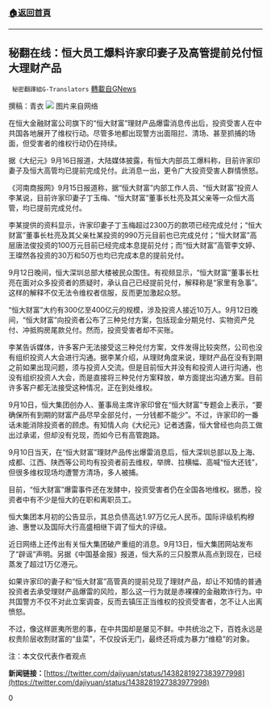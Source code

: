 ###  [:house:返回首頁](https://github.com/ourhimalayas/txt)
---


## 秘翻在线：恒大员工爆料许家印妻子及高管提前兑付恒大理财产品
` 秘密翻譯組G-Translators` [轉載自GNews](https://gnews.org/zh-hans/1536063/)

撰稿：青衣
![](https://assets.gnews.org/wp-content/uploads/2021/09/图片1-52.png)
图片来自网络

在恒大金融财富公司旗下的“恒大财富”理财产品爆雷消息传出后，投资受害人在中共国各地展开了维权行动。尽管多地都出现警方出面阻拦、清场、甚至抓捕的场面，但受害者的维权行动仍在持续。

据《大纪元》9月16日报道，大陆媒体披露，有恒大内部员工爆料称，目前许家印妻子及恒大高管均已提前完成兑付。此消息一出，更令广大投资受害人群情愤怒。

《河南商报网》9月15日报道称，据“恒大财富”内部工作人员、“恒大财富”投资人李某说，目前许家印妻子丁玉梅、“恒大财富”董事长杜亮及其父亲等一众恒大高管，均已提前完成兑付。

李某提供的资料显示，许家印妻子丁玉梅超过2300万的款项已经完成兑付；“恒大财富”董事长杜亮及其父亲杜某投资的990万元目前也已完成兑付；“恒大财富”高层唐法俊投资的100万元目前已经完成本息提前兑付；而“恒大财富”高管李文婷、王璨然各投资的30万和50万也均已完成本息的提前兑付。

9月12日晚间，恒大深圳总部大楼被民众围住。有视频显示，“恒大财富”董事长杜亮在面对众多投资者的质疑时，承认自己已经提前兑付，解释称是“家里有急事”。这样的解释不仅无法令维权者信服，反而更加激起众怒。

“恒大财富”大约有300亿至400亿元的规模，涉及投资人接近10万人。9月12日晚间，“恒大财富”向投资者公布了三种兑付方案，包括现金分期兑付、实物资产兑付、冲抵购房尾款兑付。然而，投资受害者却不买账。

李某告诉媒体，许多客户无法接受这三种兑付方案，文件发得比较突然，公司也没有组织投资人大会进行沟通。据李某介绍，从理财角度来说，理财产品在没有到期之前如果出现问题，须与投资人交流。但是目前恒大并没有和投资人进行沟通，也没有组织投资人大会，而是直接将三种兑付方案释放，单方面提出沟通方案。目前许多客户都无法接受这种情况，正在到处维权。

9月10日，恒大集团创办人、董事局主席许家印曾在“恒大财富”专题会上表示，“要确保所有到期的财富产品尽早全部兑付，一分钱都不能少”。不过，许家印的一番话未能消除投资者的顾虑。有知情人向《大纪元》记者透露，恒大曾经也向员工做出过承诺，但却没有兑现，而如今已有高管跑路。

9月10日当天，在“恒大财富”理财产品传出爆雷消息后，恒大深圳总部以及上海、成都、江西、陕西等公司均有投资者前去维权，举牌、拉横幅、高喊“恒大还钱”，但很多维权现场均遭警方清场，多人被捕。

目前，“恒大财富”爆雷事件还在发酵中，投资受害者仍在全国各地维权。据悉，投资者中有不少是恒大的在职和离职员工。

恒大集团本月初的公告显示，其总负债高达1.97万亿元人民币。国际评级机构穆迪、惠誉以及国际大行高盛相继下调了恒大的评级。

近日网络上还传出有关恒大集团破产重组的消息。9月13日，恒大集团网站发布了“辟谣”声明。另据《中国基金报》报道，恒大系的三只股票从高点到现在，已经蒸发了超过1万亿港元。

如果许家印的妻子和“恒大财富”高管真的提前兑现了理财产品，却让不知情的普通投资者去承受理财产品爆雷的风险，那么这一行为就是赤裸裸的金融欺诈行为。中共国警方不仅不对此立案调查，反而去镇压正当维权的投资受害者，怎不让人出离愤怒。

不过，像这样匪夷所思的事，在中共国却是屡见不鲜。中共统治之下，百姓永远是权贵阶层收割财富的“韭菜”，不仅投诉无门，最终还将成为暴力“维稳”的对象。

注：本文仅代表作者观点

**新闻链接：**[https://twitter.com/dajiyuan/status/1438281927383977998](https://twitter.com/dajiyuan/status/1438281927383977998)

0
